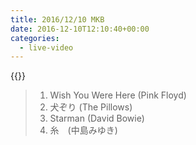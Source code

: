 ```yaml
---
title: 2016/12/10 MKB
date: 2016-12-10T12:10:40+00:00
categories:
  - live-video
---
```


{{<youtube YGTrymgvI0M>}}

> 1. Wish You Were Here (Pink Floyd)  
> 2. 犬ぞり (The Pillows)
> 3. Starman (David Bowie)  
> 4. 糸　(中島みゆき)


